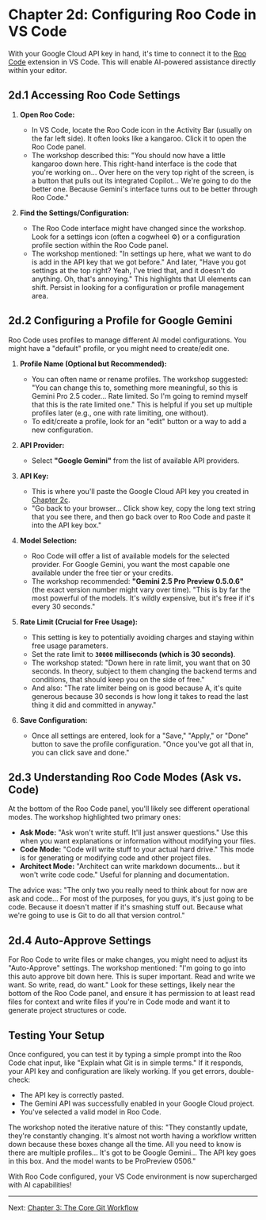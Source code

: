 # Chapter 2d: Configuring Roo Code in VS Code

With your Google Cloud API key in hand, it's time to connect it to the [Roo Code](https://marketplace.visualstudio.com/items?itemName=RooAI.roo-code) extension in VS Code. This will enable AI-powered assistance directly within your editor.

## 2d.1 Accessing Roo Code Settings

1.  **Open Roo Code:**
    *   In VS Code, locate the Roo Code icon in the Activity Bar (usually on the far left side). It often looks like a kangaroo. Click it to open the Roo Code panel.
    *   The workshop described this: "You should now have a little kangaroo down here. This right-hand interface is the code that you're working on... Over here on the very top right of the screen, is a button that pulls out its integrated Copilot... We're going to do the better one. Because Gemini's interface turns out to be better through Roo Code."

2.  **Find the Settings/Configuration:**
    *   The Roo Code interface might have changed since the workshop. Look for a settings icon (often a cogwheel ⚙️) or a configuration profile section within the Roo Code panel.
    *   The workshop mentioned: "In settings up here, what we want to do is add in the API key that we got before." And later, "Have you got settings at the top right? Yeah, I've tried that, and it doesn't do anything. Oh, that's annoying." This highlights that UI elements can shift. Persist in looking for a configuration or profile management area.

## 2d.2 Configuring a Profile for Google Gemini

Roo Code uses profiles to manage different AI model configurations. You might have a "default" profile, or you might need to create/edit one.

1.  **Profile Name (Optional but Recommended):**
    *   You can often name or rename profiles. The workshop suggested: "You can change this to, something more meaningful, so this is Gemini Pro 2.5 coder... Rate limited. So I'm going to remind myself that this is the rate limited one." This is helpful if you set up multiple profiles later (e.g., one with rate limiting, one without).
    *   To edit/create a profile, look for an "edit" button or a way to add a new configuration.

2.  **API Provider:**
    *   Select **"Google Gemini"** from the list of available API providers.

3.  **API Key:**
    *   This is where you'll paste the Google Cloud API key you created in [Chapter 2c](./02_c_gcp_api_key.md).
    *   "Go back to your browser... Click show key, copy the long text string that you see there, and then go back over to Roo Code and paste it into the API key box."

4.  **Model Selection:**
    *   Roo Code will offer a list of available models for the selected provider. For Google Gemini, you want the most capable one available under the free tier or your credits.
    *   The workshop recommended: **"Gemini 2.5 Pro Preview 0.5.0.6"** (the exact version number might vary over time). "This is by far the most powerful of the models. It's wildly expensive, but it's free if it's every 30 seconds."

5.  **Rate Limit (Crucial for Free Usage):**
    *   This setting is key to potentially avoiding charges and staying within free usage parameters.
    *   Set the rate limit to **`30000` milliseconds (which is 30 seconds)**.
    *   The workshop stated: "Down here in rate limit, you want that on 30 seconds. In theory, subject to them changing the backend terms and conditions, that should keep you on the side of free."
    *   And also: "The rate limiter being on is good because A, it's quite generous because 30 seconds is how long it takes to read the last thing it did and committed in anyway."

6.  **Save Configuration:**
    *   Once all settings are entered, look for a "Save," "Apply," or "Done" button to save the profile configuration. "Once you've got all that in, you can click save and done."

## 2d.3 Understanding Roo Code Modes (Ask vs. Code)

At the bottom of the Roo Code panel, you'll likely see different operational modes. The workshop highlighted two primary ones:

*   **Ask Mode:** "Ask won't write stuff. It'll just answer questions." Use this when you want explanations or information without modifying your files.
*   **Code Mode:** "Code will write stuff to your actual hard drive." This mode is for generating or modifying code and other project files.
*   **Architect Mode:** "Architect can write markdown documents... but it won't write code code." Useful for planning and documentation.

The advice was: "The only two you really need to think about for now are ask and code... For most of the purposes, for you guys, it's just going to be code. Because it doesn't matter if it's smashing stuff out. Because what we're going to use is Git to do all that version control."

## 2d.4 Auto-Approve Settings

For Roo Code to write files or make changes, you might need to adjust its "Auto-Approve" settings.
The workshop mentioned: "I'm going to go into this auto approve bit down here. This is super important. Read and write we want. So write, read, do want."
Look for these settings, likely near the bottom of the Roo Code panel, and ensure it has permission to at least read files for context and write files if you're in Code mode and want it to generate project structures or code.

## Testing Your Setup

Once configured, you can test it by typing a simple prompt into the Roo Code chat input, like "Explain what Git is in simple terms." If it responds, your API key and configuration are likely working. If you get errors, double-check:
*   The API key is correctly pasted.
*   The Gemini API was successfully enabled in your Google Cloud project.
*   You've selected a valid model in Roo Code.

The workshop noted the iterative nature of this: "They constantly update, they're constantly changing. It's almost not worth having a workflow written down because these boxes change all the time. All you need to know is there are multiple profiles... It's got to be Google Gemini... The API key goes in this box. And the model wants to be ProPreview 0506."

With Roo Code configured, your VS Code environment is now supercharged with AI capabilities!

---

Next: [Chapter 3: The Core Git Workflow](./03_core_workflow.md)